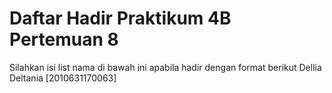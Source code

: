 # Daftar Hadir Praktikum 4B Pertemuan 8
Silahkan isi list nama di bawah ini apabila hadir dengan format berikut
Dellia Deltania [2010631170063]

